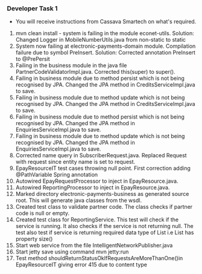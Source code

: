 ### Developer Task 1 

* You will receive instructions from Cassava Smartech on what's required.

1.	mvn clean install  - system is failing in the module econet-utils. 
Solution: Changed Logger in MobileNumberUtils.java from non-static to static
2.	System now failing at electronic-payments-domain module. Compilation failure due to symbol PreInsert. 
Solution: Corrected annotation PreInsert to @PrePersit
3.	Failing in the business module in the java file PartnerCodeValidatorImpl.java.
Corrected this(super) to super().
4.	Failing in business module due to method persist which is not being recognised by JPA. Changed the JPA method in CreditsServiceImpl.java to save.
5.	Failing in business module due to method update which is not being recognised by JPA. Changed the JPA method in CreditsServiceImpl.java to save.
6.	Failing in business module due to method persist which is not being recognised by JPA. Changed the JPA method in EnquiriesServiceImpl.java to save.
7.	Failing in business module due to method update which is not being recognised by JPA. Changed the JPA method in EnquiriesServiceImpl.java to save.
8.	Corrected name query in SubscriberRequest.java. Replaced Request with request since entity name is set to request.
9.	 EpayResourceIT test cases throwing null point. First correction adding @PathVariable Spring annotation
10.	Autowired EpayRequestProcessor to inject in EpayResource.java.
11.	Autowired ReportingProcessor to inject in EpayResource.java.
12.	Marked directory electronic-payments-business as generated source root. This will generate java classes from the wsdl.
13.	Created test class to validate partner code. The class checks if partner code is null or empty.
14.	Created test class for ReportingService. This test will check if the service is running. It also checks if the service is not returning null. The test also test if service is returning required data type of List i.e List has property size()
15.	Start web service from the file IntelligentNetworkPublisher.java
16.	Start jetty save using command mvn jetty:run
17.	Test method shouldReturnStatusOkIfRequestsAreMoreThanOne()in EpayResourceIT giving error 415 due to content type 

